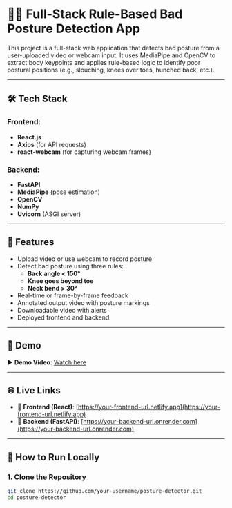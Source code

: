 # 🧍‍♂️ Full-Stack Rule-Based Bad Posture Detection App

This project is a full-stack web application that detects bad posture from a user-uploaded video or webcam input. It uses MediaPipe and OpenCV to extract body keypoints and applies rule-based logic to identify poor postural positions (e.g., slouching, knees over toes, hunched back, etc.).

---

## 🛠 Tech Stack

### Frontend:
- **React.js**
- **Axios** (for API requests)
- **react-webcam** (for capturing webcam frames)

### Backend:
- **FastAPI**
- **MediaPipe** (pose estimation)
- **OpenCV**
- **NumPy**
- **Uvicorn** (ASGI server)

---

## 🚀 Features

- Upload video or use webcam to record posture
- Detect bad posture using three rules:
  - **Back angle < 150°**
  - **Knee goes beyond toe**
  - **Neck bend > 30°**
- Real-time or frame-by-frame feedback
- Annotated output video with posture markings
- Downloadable video with alerts
- Deployed frontend and backend

---

## 📸 Demo

▶️ **Demo Video**: [Watch here](https://drive.google.com/file/d/your_demo_video_link_here/view)

---

## 🌐 Live Links

- 🔗 **Frontend (React)**: [https://your-frontend-url.netlify.app](https://your-frontend-url.netlify.app)
- 🔗 **Backend (FastAPI)**: [https://your-backend-url.onrender.com](https://your-backend-url.onrender.com)

---

## 🧪 How to Run Locally

### 1. Clone the Repository

```bash
git clone https://github.com/your-username/posture-detector.git
cd posture-detector
